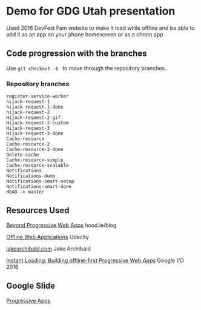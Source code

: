 # Demo for GDG Utah presentation

Used 2016 DevFest Fam website to make it load while offline and be able to add it as an app on your phone homescreen or as a chrom app

## Code progression with the branches

Use ```git checkout -b ``` to move through the repository branches.

### Repository branches
```
register-service-worker
hijack-request-1
hijack-request-1-done
hijack-request-2
Hijack-request-2-gif
Hijack-request-2-custom
Hijack-request-3
Hijack-request-3-done
Cache-resource
Cache-resource-2
Cache-resource-2-done
Delete-cache
Cache-resource-simple
Cache-resource-scalable
Notifications
Notifications-dumb
Notifications-smart-setup
Notifications-smart-done
HEAD -> master
```

## Resources Used
[Beyond Progressive Web Apps](http://hood.ie/blog/beyond-progressive-web-apps-part-1.html) hood.ie/blog

[Offline Web Applications](https://www.udacity.com/course/offline-web-applications--ud899) Udacity

[jakearchibald.com](https://jakearchibald.com) Jake Archibald

[Instant Loading: Building offline-first Progressive Web Apps](https://www.youtube.com/watch?v=cmGr0RszHc8&feature=youtu.be) Google I/O 2016 

## Google Slide
[Progressive Apps](https://docs.google.com/presentation/d/1sa7hwXsJWvI9MWecoiNmF4M_kwH3P_g3OMaUQ9jH2qY/edit?usp=sharing)